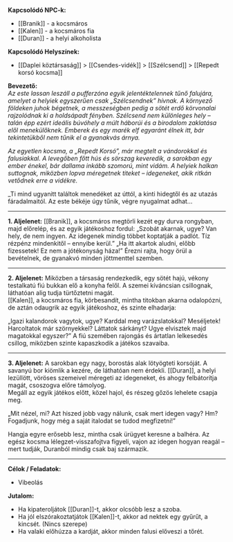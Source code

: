 
**Kapcsolódó NPC-k:**  
- [[Branik]] - a kocsmáros
- [[Kalen]] - a kocsmáros fia
- [[Duran]] - a helyi alkoholista

**Kapcsolódó Helyszínek:**  
- [[Daplei köztársaság]] > [[Csendes-vidék]] > [[Szélcsend]] > [[Repedt korsó kocsma]]

**Bevezető:**  
_Az este lassan leszáll a pufferzóna egyik jelentéktelennek tűnő falujára, amelyet a helyiek egyszerűen csak „Szélcsendnek” hívnak. A környező földeken juhok bégetnek, a messzeségben pedig a sötét erdő körvonalai rajzolódnak ki a holdsápadt fényben. Szélcsend nem különleges hely – talán épp ezért ideális búvóhely a múlt háborúi és a birodalom zaklatása elől menekülőknek. Emberek és egy marék elf egyaránt élnek itt, bár tekintetükből nem tűnik el a gyanakvás árnya._

_Az egyetlen kocsma, a „Repedt Korsó”, már megtelt a vándorokkal és falusiakkal. A levegőben főtt hús és sörszag keveredik, a sarokban egy ember énekel, bár dallama inkább szomorú, mint vidám. A helyiek halkan suttognak, miközben lopva méregetnek titeket – idegeneket, akik ritkán vetődnek erre a vidékre._

_Ti mind ugyanitt találtok menedéket az úttól, a kinti hidegtől és az utazás fáradalmaitól. Az este békéje úgy tűnik, végre nyugalmat adhat…

---

**1. Aljelenet:**
[[Branik]], a kocsmáros megtörli kezét egy durva rongyban, majd előrelép, és az egyik játékoshoz fordul: „Szobát akarnak, ugye? Van hely, de nem ingyen. Az idegenek mindig többet koptatják a padlót. Tíz rézpénz mindenkitől – ennyibe kerül.”
„Ha itt akartok aludni, előbb fizessetek! Ez nem a jótékonyság háza!”
Érezni rajta, hogy örül a bevételnek, de gyanakvó minden jöttmenttel szemben.

---

**2. Aljelenet:**
Miközben a társaság rendezkedik, egy sötét hajú, vékony testalkatú fiú bukkan elő a konyha felől. A szemei kíváncsian csillognak, láthatóan alig tudja türtőztetni magát.  
[[Kalen]], a kocsmáros fia, körbesandít, mintha titokban akarna odalopózni, de aztán odaugrik az egyik játékoshoz, és szinte elhadarja:

„Igazi kalandorok vagytok, ugye? Karddal meg varázslatokkal? Meséljetek! Harcoltatok már szörnyekkel? Láttatok sárkányt? Ugye elvisztek majd magatokkal egyszer?”
A fiú szemében rajongás és ártatlan lelkesedés csillog, miközben szinte kapaszkodik a játékos szavaiba.

---

**3. Aljelenet:**
A sarokban egy nagy, borostás alak lötyögteti korsóját. A savanyú bor kiömlik a kezére, de láthatóan nem érdekli. [[Duran]], a helyi lezüllött, vöröses szemeivel méregeti az idegeneket, és ahogy felbátorítja magát, csoszogva előre támolyog.  
Megáll az egyik játékos előtt, közel hajol, és részeg gőzös lehelete csapja meg.

„Mit nézel, mi? Azt hiszed jobb vagy nálunk, csak mert idegen vagy? Hm? Fogadjunk, hogy még a saját italodat se tudod megfizetni!”

Hangja egyre erősebb lesz, mintha csak ürügyet keresne a balhéra. Az egész kocsma lélegzet-visszafojtva figyeli, vajon az idegen hogyan reagál – mert tudják, Duranból mindig csak baj származik.

---

**Célok / Feladatok:**  
-  Vibeolás

**Jutalom:**  
-  Ha kipateroljátok [[Duran]]-t, akkor olcsóbb lesz a szoba.
- Ha jól elszórakoztatjátok [[Kalen]]-t, akkor ad nektek egy gyűrűt, a kincsét. (Nincs szerepe)
- Ha valaki előhúzza a kardját, akkor minden falusi előveszi a tőrét.